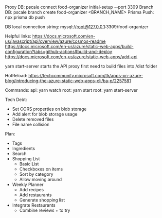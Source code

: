 Proxy DB: pscale connect food-organizer initial-setup --port 3309
Branch DB: pscale branch create food-organizer <BRANCH_NAME>
Prisma Push: npx prisma db push

DB local connection string: mysql://root@127.0.0.1:3309/food-organizer

Helpful links:
https://docs.microsoft.com/en-us/javascript/api/overview/azure/cosmos-readme
https://docs.microsoft.com/en-us/azure/static-web-apps/build-configuration?tabs=github-actions#build-and-deploy
https://docs.microsoft.com/en-us/azure/static-web-apps/add-api

yarn start-server starts the API proxy
first need to build files into /dist folder

HotReload: https://techcommunity.microsoft.com/t5/apps-on-azure-blog/introducing-the-azure-static-web-apps-cli/ba-p/2257581

Commands:
api: yarn watch
root: yarn start
root: yarn start-server

Tech Debt:

- Set CORS properties on blob storage
- Add alert for blob storage usage
- Delete removed files
- File name collision

Plan:

- Tags
- Ingredients
- Search
- Shopping List
  - Basic List
  - Checkboxes on items
  - Sort by category
  - Allow moving around
- Weekly Planner
  - Add recipes
  - Add restaurants
  - Generate shopping list
- Integrate Restaurants
  - Combine reviews + to try

